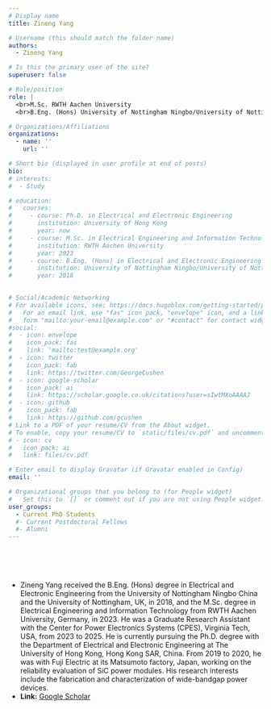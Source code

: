 ```yaml
---
# Display name
title: Zineng Yang

# Username (this should match the folder name)
authors:
  - Zineng Yang

# Is this the primary user of the site?
superuser: false

# Role/position
role: |
  <br>M.Sc. RWTH Aachen University
  <br>B.Eng. (Hons) University of Nottingham Ningbo/University of Nottingham

# Organizations/Affiliations
organizations:
  - name: ''
    url: ''

# Short bio (displayed in user profile at end of posts)
bio: 
# interests:
#  - Study

# education:
#   courses:
#     - course: Ph.D. in Electrical and Electronic Engineering
#       institution: University of Hong Kong  
#       year: now
#     - course: M.Sc. in Electrical Engineering and Information Technology
#       institution: RWTH Aachen University
#       year: 2023
#     - course: B.Eng. (Hons) in Electrical and Electronic Engineering
#       institution: University of Nottingham Ningbo/University of Nottingham
#       year: 2018
      

# Social/Academic Networking
# For available icons, see: https://docs.hugoblox.com/getting-started/page-builder/#icons
#   For an email link, use "fas" icon pack, "envelope" icon, and a link in the
#   form "mailto:your-email@example.com" or "#contact" for contact widget.
#social:
#  - icon: envelope
#    icon_pack: fas
#    link: 'mailto:test@example.org'
#  - icon: twitter
#    icon_pack: fab
#    link: https://twitter.com/GeorgeCushen
#  - icon: google-scholar
#    icon_pack: ai
#    link: https://scholar.google.co.uk/citations?user=sIwtMXoAAAAJ
#  - icon: github
#    icon_pack: fab
#    link: https://github.com/gcushen
# Link to a PDF of your resume/CV from the About widget.
# To enable, copy your resume/CV to `static/files/cv.pdf` and uncomment the lines below.
# - icon: cv
#   icon_pack: ai
#   link: files/cv.pdf

# Enter email to display Gravatar (if Gravatar enabled in Config)
email: ''

# Organizational groups that you belong to (for People widget)
#   Set this to `[]` or comment out if you are not using People widget.
user_groups:
  - Current PhD Students
  #- Current Postdoctoral Fellows
  #- Alumni
---
```


<br><br><br>
 - Zineng Yang received the B.Eng. (Hons) degree in Electrical and Electronic Engineering from the University of Nottingham Ningbo China and the University of Nottingham, UK, in 2018, and the M.Sc. degree in Electrical Engineering and Information Technology from RWTH Aachen University, Germany, in 2023. He was a Graduate Research Assistant with the Center for Power Electronics Systems (CPES), Virginia Tech, USA, from 2023 to 2025. He is currently pursuing the Ph.D. degree with the Department of Electrical and Electronic Engineering at The University of Hong Kong, Hong Kong SAR, China. From 2019 to 2020, he was with Fuji Electric at its Matsumoto factory, Japan, working on the reliability evaluation of SiC power modules. His research interests include the fabrication and characterization of wide-bandgap power devices.
 - **Link:** [Google Scholar](https://scholar.google.com/citations?hl=zh-CN&user=nJ4gby4AAAAJ)

